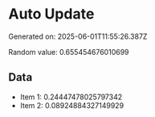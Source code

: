 # Auto Update

Generated on: 2025-06-01T11:55:26.387Z

Random value: 0.655454676010699

## Data

- Item 1: 0.24447478025797342
- Item 2: 0.08924884327149929